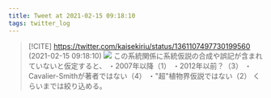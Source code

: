 ```yaml
---
title: Tweet at 2021-02-15 09:18:10
tags: twitter_log
---
```


> [!CITE] https://twitter.com/kaisekiriu/status/1361107497730199560 (2021-02-15 09:18:10)
> ![](https://twitter.com/kaisekiriu/status/1361107497730199560)
> この系統関係に系統仮説の合成や誤記が含まれていないと仮定すると、
> ・2007年以降（1）
> ・2012年以前？（3）
> ・Cavalier-Smithが著者ではない（4）
> ・"超"植物界仮説ではない（2）
> くらいまでは絞り込める。
